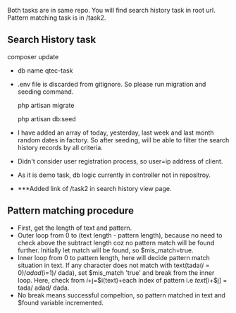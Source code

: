 Both tasks are in same repo. You will find search history task in root url. Pattern matching task is in /task2.  

## Search History task

composer update
- db name qtec-task
- .env file is discarded from gitignore. So please run migration and seeding command.

	php artisan migrate

	php artisan db:seed

- I have added an array of today, yesterday, last week and last month random dates in factory. So after seeding, will be able to filter the search history records by all criteria.
- Didn't consider user registration process, so user=ip address of client.
- As it is demo task, db logic currently in controller not in repositroy.
- ***Added link of /task2 in search history view page.


## Pattern matching procedure

- First, get the length of text and pattern.
- Outer loop from 0 to (text length - pattern length), because no need to check above the subtract length coz no pattern match will be found further. Initially let match will be found, so $mis_match=true.
- Inner loop from 0 to pattern length, here will decide pattern match situation in text. If any character does not match with text(tada($i=0)/ adad($i=1)/ dada), set $mis_match 'true' and break from the inner loop. Here, check from $i+$j=$i(text)+each index of pattern i.e $text[$i+$j] = tada/ adad/ dada.
- No break means successful compeltion, so pattern matched in text and $found variable incremented.
